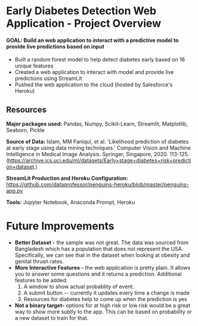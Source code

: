 # Early Diabetes Detection Web Application - Project Overview

#### **GOAL:** Build an web application to interact with a predictive model to provide live predictions based on input

  * Built a random forest model to help detect diabetes early based on 16 unique features
  * Created a web application to interact with model and provide live predictions using StreamLit
  * Pushed the web application to the cloud (hosted by Salesforce's Heroku)

## Resources

**Major packages used:** Pandas, Numpy, Scikit-Learn, Streamlit, Matplotlib, Seaborn, Pickle

**Source of Data:** Islam, MM Faniqul, et al. 'Likelihood prediction of diabetes at early stage using data mining techniques.' Computer Vision and Machine Intelligence in Medical Image Analysis. Springer, Singapore, 2020. 113-125. (https://archive.ics.uci.edu/ml/datasets/Early+stage+diabetes+risk+prediction+dataset.)

**StreamLit Production and Heroku Configuration:** https://github.com/dataprofessor/penguins-heroku/blob/master/penguins-app.py

**Tools:** Jupyter Notebook, Anaconda Prompt, Heroku

# Future Improvements
 * **Better Dataset -** the sample was not great. The data was sourced from Bangladesh which has a population that does not represent the USA. Specifically, we can see that in the dataset when looking at obesity and genital thrush rates. 
 * **More Interactive Features -** the web application is pretty plain. It allows you to answer some questions and it returns a prediction. Additional features to be added:
    1. A window to show actual probablity of event.
    2. A submit button -- currently it updates every time a change is made
    3. Resources for diabetes help to come up when the prediction is yes
 * **Not a binary target-** options for at high risk or low risk would be a great way to show more subtly to the app. This can be based on probability or a new dataset to train for that. 
